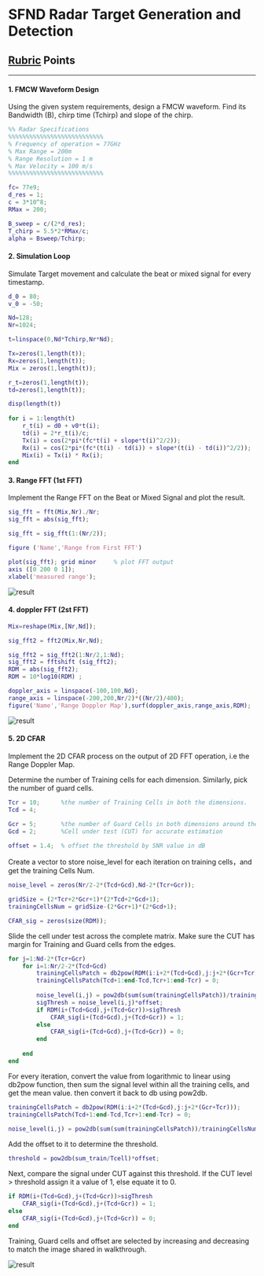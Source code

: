 # SFND Radar Target Generation and Detection
## [Rubric](https://review.udacity.com/#!/rubrics/2548/view) Points
---
#### 1. FMCW Waveform Design
Using the given system requirements, design a FMCW waveform. Find its Bandwidth (B), chirp time (Tchirp) and slope of the chirp.

```Matlab
%% Radar Specifications 
%%%%%%%%%%%%%%%%%%%%%%%%%%%
% Frequency of operation = 77GHz
% Max Range = 200m
% Range Resolution = 1 m
% Max Velocity = 100 m/s
%%%%%%%%%%%%%%%%%%%%%%%%%%%

fc= 77e9;         
d_res = 1;
c = 3*10^8;
RMax = 200;

B_sweep = c/(2*d_res);
T_chirp = 5.5*2*RMax/c; 
alpha = Bsweep/Tchirp; 
```

#### 2. Simulation Loop
Simulate Target movement and calculate the beat or mixed signal for every timestamp.

```Matlab
d_0 = 80;         
v_0 = -50;        

Nd=128;          
Nr=1024;         

t=linspace(0,Nd*Tchirp,Nr*Nd); 

Tx=zeros(1,length(t));       
Rx=zeros(1,length(t));       
Mix = zeros(1,length(t));     

r_t=zeros(1,length(t));
td=zeros(1,length(t));

disp(length(t))
 
for i = 1:length(t)         
    r_t(i) = d0 + v0*t(i);
    td(i) = 2*r_t(i)/c; 
    Tx(i) = cos(2*pi*(fc*t(i) + slope*t(i)^2/2));
    Rx(i) = cos(2*pi*(fc*(t(i) - td(i)) + slope*(t(i) - td(i))^2/2));
    Mix(i) = Tx(i) * Rx(i);
end
```

#### 3. Range FFT (1st FFT)

Implement the Range FFT on the Beat or Mixed Signal and plot the result.

```Matlab
sig_fft = fft(Mix,Nr)./Nr;
sig_fft = abs(sig_fft);  

sig_fft = sig_fft(1:(Nr/2));

figure ('Name','Range from First FFT')

plot(sig_fft); grid minor     % plot FFT output 
axis ([0 200 0 1]);
xlabel('measured range');
```
![result](images/range_FFT.png)

#### 4. doppler FFT (2st FFT)

```Matlab
Mix=reshape(Mix,[Nr,Nd]);

sig_fft2 = fft2(Mix,Nr,Nd);

sig_fft2 = sig_fft2(1:Nr/2,1:Nd);
sig_fft2 = fftshift (sig_fft2);
RDM = abs(sig_fft2);
RDM = 10*log10(RDM) ;

doppler_axis = linspace(-100,100,Nd);
range_axis = linspace(-200,200,Nr/2)*((Nr/2)/400);
figure('Name','Range Doppler Map'),surf(doppler_axis,range_axis,RDM);
```
![result](images/2D_FFT.png)

#### 5. 2D CFAR
Implement the 2D CFAR process on the output of 2D FFT operation, i.e the Range Doppler Map.

Determine the number of Training cells for each dimension. Similarly, pick the number of guard cells.

```Matlab
Tcr = 10;      %the number of Training Cells in both the dimensions.
Tcd = 4;

Gcr = 5;       %the number of Guard Cells in both dimensions around the 
Gcd = 2;       %Cell under test (CUT) for accurate estimation
      
offset = 1.4;  % offset the threshold by SNR value in dB
```

Create a vector to store noise_level for each iteration on training cells，and  get the training Cells Num.

```Matlab
noise_level = zeros(Nr/2-2*(Tcd+Gcd),Nd-2*(Tcr+Gcr));

gridSize = (2*Tcr+2*Gcr+1)*(2*Tcd+2*Gcd+1);
trainingCellsNum = gridSize-(2*Gcr+1)*(2*Gcd+1);   

CFAR_sig = zeros(size(RDM)); 
```

Slide the cell under test across the complete matrix. Make sure the CUT has margin for Training and Guard cells from the edges.

```Matlab
for j=1:Nd-2*(Tcr+Gcr)
    for i=1:Nr/2-2*(Tcd+Gcd)
        trainingCellsPatch = db2pow(RDM(i:i+2*(Tcd+Gcd),j:j+2*(Gcr+Tcr)));
        trainingCellsPatch(Tcd+1:end-Tcd,Tcr+1:end-Tcr) = 0;
        
        noise_level(i,j) = pow2db(sum(sum(trainingCellsPatch))/trainingCellsNum);
        sigThresh = noise_level(i,j)*offset;
        if RDM(i+(Tcd+Gcd),j+(Tcd+Gcr))>sigThresh
            CFAR_sig(i+(Tcd+Gcd),j+(Tcd+Gcr)) = 1;
        else
            CFAR_sig(i+(Tcd+Gcd),j+(Tcd+Gcr)) = 0;
        end
           
    end
end
```

For every iteration,  convert the value from logarithmic to linear using db2pow function, then sum the signal level within all the training cells, and get the mean value. then convert it back to db using pow2db.

```Matlab
trainingCellsPatch = db2pow(RDM(i:i+2*(Tcd+Gcd),j:j+2*(Gcr+Tcr)));
trainingCellsPatch(Tcd+1:end-Tcd,Tcr+1:end-Tcr) = 0;
        
noise_level(i,j) = pow2db(sum(sum(trainingCellsPatch))/trainingCellsNum);
```

Add the offset to it to determine the threshold.

```Matlab
threshold = pow2db(sum_train/Tcell)*offset;
```

Next, compare the signal under CUT against this threshold.
If the CUT level > threshold assign it a value of 1, else equate it to 0.

```Matlab
if RDM(i+(Tcd+Gcd),j+(Tcd+Gcr))>sigThresh
    CFAR_sig(i+(Tcd+Gcd),j+(Tcd+Gcr)) = 1;
else
    CFAR_sig(i+(Tcd+Gcd),j+(Tcd+Gcr)) = 0;
end
```

Training, Guard cells and offset are selected by increasing and decreasing to match the image shared in walkthrough.


![result](images/CA_CFAR.png)
